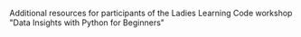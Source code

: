 Additional resources for participants of the Ladies Learning Code workshop "Data Insights with Python for Beginners"
